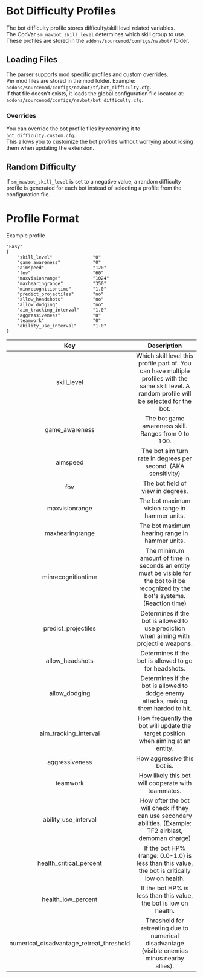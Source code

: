# Bot Difficulty Profiles

The bot difficulty profile stores difficulty/skill level related variables.    
The ConVar `sm_navbot_skill_level` determines which skill group to use.
These profiles are stored in the `addons/sourcemod/configs/navbot/` folder.    

## Loading Files

The parser supports mod specific profiles and custom overrides.    
Per mod files are stored in the mod folder. Example: `addons/sourcemod/configs/navbot/tf/bot_difficulty.cfg`.    
If that file doesn't exists, it loads the global configuration file located at: `addons/sourcemod/configs/navbot/bot_difficulty.cfg`.

### Overrides

You can override the bot profile files by renaming it to `bot_difficulty.custom.cfg`.    
This allows you to customize the bot profiles without worrying about losing them when updating the extension.    

## Random Difficulty

If `sm_navbot_skill_level` is set to a negative value, a random difficulty profile is generated for each bot instead of selecting a profile from the configuration file.

# Profile Format

Example profile

```
"Easy"
{
    "skill_level"				"0"
    "game_awareness"			"0"
    "aimspeed"					"120"
    "fov"						"60"
    "maxvisionrange"			"1024"
    "maxhearingrange"			"350"
    "minrecognitiontime"		"1.0"
    "predict_projectiles"		"no"
    "allow_headshots"			"no"
    "allow_dodging"				"no"
    "aim_tracking_interval"		"1.0"
    "aggressiveness"			"0"
    "teamwork"					"0"
    "ability_use_interval"		"1.0"
}
```

| Key | Description |
|:---:|:---:|
| skill_level | Which skill level this profile part of. You can have multiple profiles with the same skill level. A random profile will be selected for the bot. |
| game_awareness | The bot game awareness skill. Ranges from 0 to 100. |
| aimspeed | The bot aim turn rate in degrees per second. (AKA sensitivity) |
| fov | The bot field of view in degrees. |
| maxvisionrange | The bot maximum vision range in hammer units. |
| maxhearingrange | The bot maximum hearing range in hammer units. |
| minrecognitiontime | The minimum amount of time in seconds an entity must be visible for the bot to it be recognized by the bot's systems. (Reaction time) |
| predict_projectiles | Determines if the bot is allowed to use prediction when aiming with projectile weapons. |
| allow_headshots | Determines if the bot is allowed to go for headshots. |
| allow_dodging | Determines if the bot is allowed to dodge enemy attacks, making them harded to hit. |
| aim_tracking_interval | How frequently the bot will update the target position when aiming at an entity. |
| aggressiveness | How aggressive this bot is. |
| teamwork | How likely this bot will cooperate with teammates. |
| ability_use_interval | How ofter the bot will check if they can use secondary abilities. (Example: TF2 airblast, demoman charge) |
| health_critical_percent | If the bot HP% (range: 0.0-1.0) is less than this value, the bot is critically low on health. |
| health_low_percent | If the bot HP% is less than this value, the bot is low on health. |
| numerical_disadvantage_retreat_threshold | Threshold for retreating due to numerical disadvantage (visible enemies minus nearby allies). |

